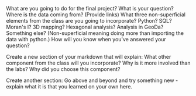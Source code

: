 What are you going to do for the final project?
What is your question?
Where is the data coming from? (Provide links)
What three non-superficial elements from the class are you going to incorporate? Python? SQL? Moran's I? 3D mapping? Hexagonal analysis? Analysis in GeoDa? Something else? (Non-superficial meaning doing more than importing the data with python.)
How will you know when you've answered your question?

Create a new section of your markdown that will explain:
What other component from the class will you incorporate?
Why is it more involved than the labs?
Why did you choose this component?

Create another section:
Go above and beyond and try something new - explain what it is that you learned on your own here.
